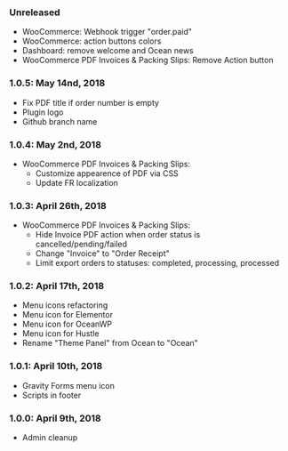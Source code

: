 ### Unreleased ###
* WooCommerce: Webhook trigger "order.paid"
* WooCommerce: action buttons colors
* Dashboard: remove welcome and Ocean news
* WooCommerce PDF Invoices & Packing Slips: Remove Action button

### 1.0.5: May 14nd, 2018
* Fix PDF title if order number is empty
* Plugin logo
* Github branch name

### 1.0.4: May 2nd, 2018
* WooCommerce PDF Invoices & Packing Slips: 
    * Customize appearence of PDF via CSS
    * Update FR localization

### 1.0.3: April 26th, 2018
* WooCommerce PDF Invoices & Packing Slips: 
    * Hide Invoice PDF action when order status is cancelled/pending/failed
    * Change "Invoice" to "Order Receipt"
    * Limit export orders to statuses: completed, processing, processed

### 1.0.2: April 17th, 2018
* Menu icons refactoring
* Menu icon for Elementor
* Menu icon for OceanWP
* Menu icon for Hustle
* Rename "Theme Panel" from Ocean to "Ocean"

### 1.0.1: April 10th, 2018
* Gravity Forms menu icon
* Scripts in footer

### 1.0.0: April 9th, 2018
* Admin cleanup